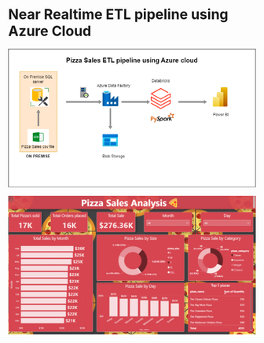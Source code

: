 # Near Realtime ETL pipeline using Azure Cloud
![alt text](https://github.com/mihirajgaonkar/pizza_sales_etl/blob/main/diagram.drawio.png?raw=true)

![alt text](https://github.com/mihirajgaonkar/pizza_sales_etl/blob/main/dashboard%20ss.png?raw=true)
